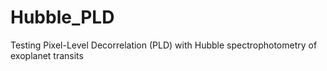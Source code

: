 # Hubble_PLD
Testing Pixel-Level Decorrelation (PLD) with Hubble spectrophotometry of exoplanet transits

